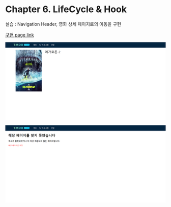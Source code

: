 # Chapter 6. LifeCycle & Hook

실습 : Navigation Header, 영화 상세 페이지로의 이동을 구현

[구현 page link](https://promleepracticech6.netlify.app/)

![구현 image](sources/result1.png)

![구현 image](sources/result2.png)
